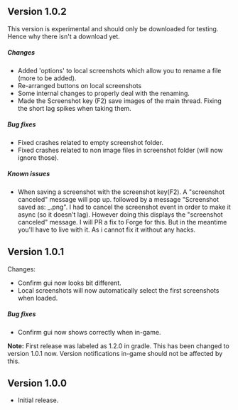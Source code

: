 ## Version 1.0.2
This version is experimental and should only be downloaded for testing. Hence why there isn't a download yet.
##### Changes
- Added 'options' to local screenshots which allow you to rename a file (more to be added).
- Re-arranged buttons on local screenshots
- Some internal changes to properly deal with the renaming.
- Made the Screenshot key (F2) save images of the main thread. Fixing the short lag spikes when taking them.

##### Bug fixes
- Fixed crashes related to empty screenshot folder.
- Fixed crashes related to non image files in screenshot folder (will now ignore those).

##### Known issues
- When saving a screenshot with the screenshot key(F2). A "screenshot canceled" message will pop up.
followed by a message "Screenshot saved as: <currentDate>_<currentTime>.png".
I had to cancel the screenshot event in order to make it async (so it doesn't lag). However doing this displays the "screenshot canceled" message.
I will PR a fix to Forge for this. But in the meantime you'll have to live with it. As i cannot fix it without any hacks.
## Version 1.0.1
Changes:
- Confirm gui now looks bit different.
- Local screenshots will now automatically select the first screenshots when loaded.

##### Bug fixes
- Confirm gui now shows correctly when in-game.

**Note:** First release was labeled as 1.2.0 in gradle. This has been changed to version 1.0.1 now. Version notifications in-game should not be affected by this.

## Version 1.0.0
- Initial release.